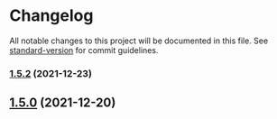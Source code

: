 # Changelog

All notable changes to this project will be documented in this file. See [standard-version](https://github.com/conventional-changelog/standard-version) for commit guidelines.

### [1.5.2](https://github.com/koatty/koatty_trace/compare/v1.5.0...v1.5.2) (2021-12-23)

## [1.5.0](https://github.com/koatty/koatty_trace/compare/v1.4.30...v1.5.0) (2021-12-20)
